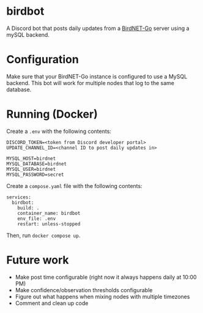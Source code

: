 # birdbot
A Discord bot that posts daily updates from a [BirdNET-Go](https://github.com/tphakala/birdnet-go) server using a mySQL
backend.

# Configuration
Make sure that your BirdNET-Go instance is configured to use a MySQL backend. This bot will work for multiple nodes
that log to the same database.

# Running (Docker)
Create a `.env` with the following contents:
```
DISCORD_TOKEN=<token from Discord developer portal>
UPDATE_CHANNEL_ID=<channel ID to post daily updates in>

MYSQL_HOST=birdnet
MYSQL_DATABASE=birdnet
MYSQL_USER=birdnet
MYSQL_PASSWORD=secret
```

Create a `compose.yaml` file with the following contents:
```
services:
  birdbot:
    build: .
    container_name: birdbot
    env_file: .env
    restart: unless-stopped
```

Then, run `docker compose up`.

# Future work
- Make post time configurable (right now it always happens daily at 10:00 PM)
- Make confidence/observation thresholds configurable
- Figure out what happens when mixing nodes with multiple timezones
- Comment and clean up code